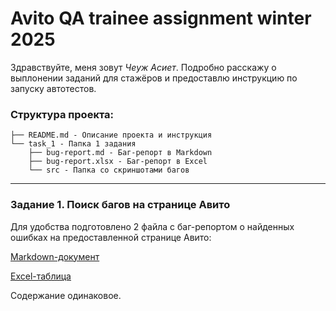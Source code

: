# Avito QA trainee assignment winter 2025


Здравствуйте, меня зовут *Чеуж Асиет*. Подробно расскажу о выплонении заданий для стажёров и предоставлю инструкцию по запуску автотестов. 

### Структура проекта:

    ├── README.md - Описание проекта и инструкция
    └── task_1 - Папка 1 задания
        ├── bug-report.md - Баг-репорт в Markdown
        ├── bug-report.xlsx - Баг-репорт в Excel
        └── src - Папка со скриншотами багов

---

### Задание 1. Поиск багов на странице Авито

Для удобства подготовлено 2 файла с баг-репортом о найденных ошибках на предоставленной странице Авито:

[Markdown-документ](./task_1/bug-report.md)

[Excel-таблица](./task_1/bug-report.xlsx)

Содержание одинаковое.
